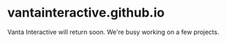# vantainteractive.github.io

Vanta Interactive will return soon. We're busy working on a few projects.
